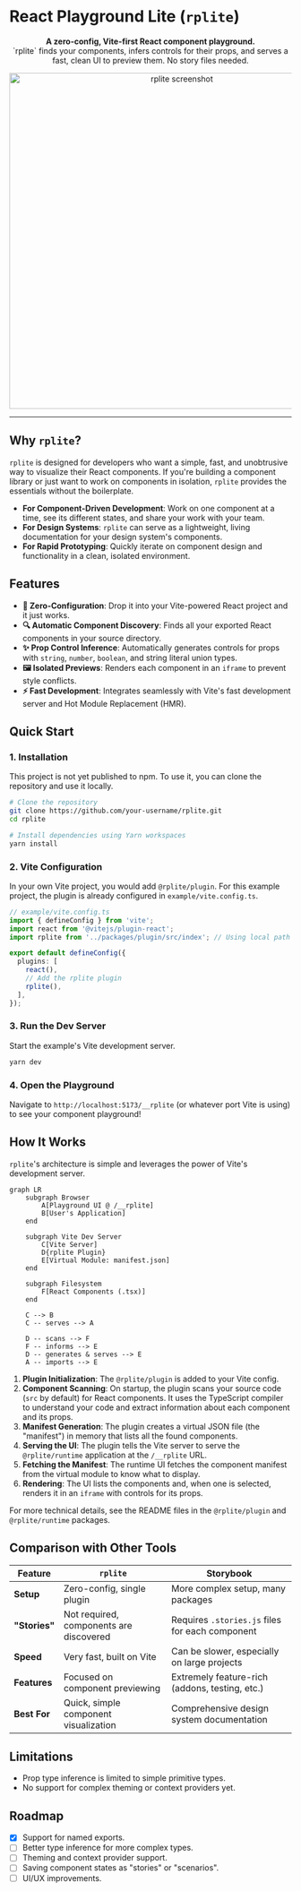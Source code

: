 # React Playground Lite (`rplite`)

<p align="center">
  <strong>A zero-config, Vite-first React component playground.</strong>
  <br />
  `rplite` finds your components, infers controls for their props, and serves a fast, clean UI to preview them. No story files needed.
</p>

<p align="center">
  <img src="https://i.imgur.com/example.png" alt="rplite screenshot" width="600">
</p>

---

## Why `rplite`?

`rplite` is designed for developers who want a simple, fast, and unobtrusive way to visualize their React components. If you're building a component library or just want to work on components in isolation, `rplite` provides the essentials without the boilerplate.

- **For Component-Driven Development**: Work on one component at a time, see its different states, and share your work with your team.
- **For Design Systems**: `rplite` can serve as a lightweight, living documentation for your design system's components.
- **For Rapid Prototyping**: Quickly iterate on component design and functionality in a clean, isolated environment.

## Features

- **🚀 Zero-Configuration**: Drop it into your Vite-powered React project and it just works.
- **🔍 Automatic Component Discovery**: Finds all your exported React components in your source directory.
- **✨ Prop Control Inference**: Automatically generates controls for props with `string`, `number`, `boolean`, and string literal union types.
- **🖼️ Isolated Previews**: Renders each component in an `iframe` to prevent style conflicts.
- **⚡ Fast Development**: Integrates seamlessly with Vite's fast development server and Hot Module Replacement (HMR).

## Quick Start

### 1. Installation

This project is not yet published to npm. To use it, you can clone the repository and use it locally.

```bash
# Clone the repository
git clone https://github.com/your-username/rplite.git
cd rplite

# Install dependencies using Yarn workspaces
yarn install
```

### 2. Vite Configuration

In your own Vite project, you would add `@rplite/plugin`. For this example project, the plugin is already configured in `example/vite.config.ts`.

```typescript
// example/vite.config.ts
import { defineConfig } from 'vite';
import react from '@vitejs/plugin-react';
import rplite from '../packages/plugin/src/index'; // Using local path

export default defineConfig({
  plugins: [
    react(),
    // Add the rplite plugin
    rplite(),
  ],
});
```

### 3. Run the Dev Server

Start the example's Vite development server.

```bash
yarn dev
```

### 4. Open the Playground

Navigate to `http://localhost:5173/__rplite` (or whatever port Vite is using) to see your component playground!

## How It Works

`rplite`'s architecture is simple and leverages the power of Vite's development server.

```mermaid
graph LR
    subgraph Browser
        A[Playground UI @ /__rplite]
        B[User's Application]
    end

    subgraph Vite Dev Server
        C[Vite Server]
        D{rplite Plugin}
        E[Virtual Module: manifest.json]
    end

    subgraph Filesystem
        F[React Components (.tsx)]
    end

    C --> B
    C -- serves --> A

    D -- scans --> F
    F -- informs --> E
    D -- generates & serves --> E
    A -- imports --> E
```

1.  **Plugin Initialization**: The `@rplite/plugin` is added to your Vite config.
2.  **Component Scanning**: On startup, the plugin scans your source code (`src` by default) for React components. It uses the TypeScript compiler to understand your code and extract information about each component and its props.
3.  **Manifest Generation**: The plugin creates a virtual JSON file (the "manifest") in memory that lists all the found components.
4.  **Serving the UI**: The plugin tells the Vite server to serve the `@rplite/runtime` application at the `/__rplite` URL.
5.  **Fetching the Manifest**: The runtime UI fetches the component manifest from the virtual module to know what to display.
6.  **Rendering**: The UI lists the components and, when one is selected, renders it in an `iframe` with controls for its props.

For more technical details, see the README files in the `@rplite/plugin` and `@rplite/runtime` packages.

## Comparison with Other Tools

| Feature                  | `rplite`                                  | Storybook                                  |
| ------------------------ | ----------------------------------------- | ------------------------------------------ |
| **Setup**                | Zero-config, single plugin                | More complex setup, many packages          |
| **"Stories"**            | Not required, components are discovered   | Requires `.stories.js` files for each component |
| **Speed**                | Very fast, built on Vite                  | Can be slower, especially on large projects |
| **Features**             | Focused on component previewing           | Extremely feature-rich (addons, testing, etc.) |
| **Best For**             | Quick, simple component visualization     | Comprehensive design system documentation  |

## Limitations

- Prop type inference is limited to simple primitive types.
- No support for complex theming or context providers yet.

## Roadmap

- [x] Support for named exports.
- [ ] Better type inference for more complex types.
- [ ] Theming and context provider support.
- [ ] Saving component states as "stories" or "scenarios".
- [ ] UI/UX improvements.
